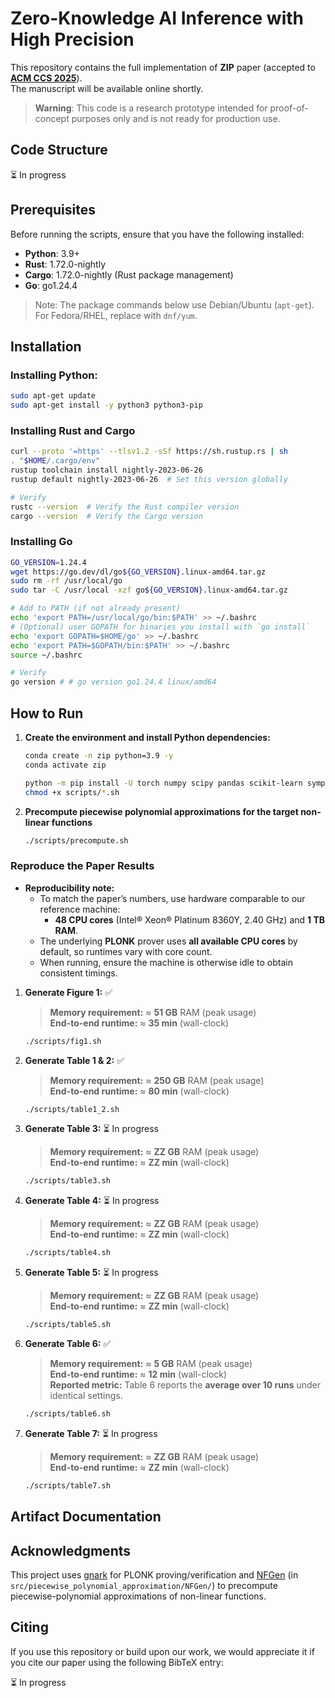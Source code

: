 # Zero-Knowledge AI Inference with High Precision

This repository contains the full implementation of **ZIP** paper (accepted to [**ACM CCS 2025**](https://www.sigsac.org/ccs/CCS2025/)).       
The manuscript will be available online shortly.

> **Warning**: This code is a research prototype intended for proof-of-concept purposes only and is not ready for production use.

## Code Structure

⏳ In progress

## Prerequisites
Before running the scripts, ensure that you have the following installed:

- **Python**: 3.9+
- **Rust**: 1.72.0-nightly
- **Cargo**: 1.72.0-nightly (Rust package management)
- **Go**: go1.24.4

> Note: The package commands below use Debian/Ubuntu (```apt-get```). For Fedora/RHEL, replace with ```dnf/yum```.

## Installation

### Installing Python:

   ```bash
   sudo apt-get update
   sudo apt-get install -y python3 python3-pip
   ```

### Installing Rust and Cargo

   ```bash
   curl --proto '=https' --tlsv1.2 -sSf https://sh.rustup.rs | sh
   . "$HOME/.cargo/env"
   rustup toolchain install nightly-2023-06-26
   rustup default nightly-2023-06-26  # Set this version globally

   # Verify
   rustc --version  # Verify the Rust compiler version
   cargo --version  # Verify the Cargo version
   ```

### Installing Go

   ```bash
   GO_VERSION=1.24.4
   wget https://go.dev/dl/go${GO_VERSION}.linux-amd64.tar.gz
   sudo rm -rf /usr/local/go
   sudo tar -C /usr/local -xzf go${GO_VERSION}.linux-amd64.tar.gz

   # Add to PATH (if not already present)
   echo 'export PATH=/usr/local/go/bin:$PATH' >> ~/.bashrc
   # (Optional) user GOPATH for binaries you install with `go install`
   echo 'export GOPATH=$HOME/go' >> ~/.bashrc
   echo 'export PATH=$GOPATH/bin:$PATH' >> ~/.bashrc
   source ~/.bashrc

   # Verify
   go version # # go version go1.24.4 linux/amd64
   ```

## How to Run

1. **Create the environment and install Python dependencies:**
   ```bash
   conda create -n zip python=3.9 -y
   conda activate zip
   ```
   ```bash
   python -m pip install -U torch numpy scipy pandas scikit-learn sympy torchvision
   chmod +x scripts/*.sh
   ```

2. **Precompute piecewise polynomial approximations for the target non-linear functions**
   ```bash
   ./scripts/precompute.sh
   ```
### Reproduce the Paper Results

- **Reproducibility note:**  
   - To match the paper’s numbers, use hardware comparable to our reference machine:
      - **48 CPU cores** (Intel® Xeon® Platinum 8360Y, 2.40 GHz) and **1 TB RAM**.  
   - The underlying **PLONK** prover uses **all available CPU cores** by default, so runtimes vary with core count.  
   - When running, ensure the machine is otherwise idle to obtain consistent timings.

1. **Generate Figure 1:** ✅
   > **Memory requirement:** ≈ **51 GB** RAM (peak usage)   
   > **End-to-end runtime:** ≈ **35 min** (wall-clock)   
   ```bash
   ./scripts/fig1.sh
   ```
2. **Generate Table 1 & 2:** ✅
   > **Memory requirement:** ≈ **250 GB** RAM (peak usage)   
   > **End-to-end runtime:** ≈ **80 min** (wall-clock)   

   ```bash
   ./scripts/table1_2.sh
   ```
3. **Generate Table 3:** ⏳ In progress
   > **Memory requirement:** ≈ **ZZ GB** RAM (peak usage)   
   > **End-to-end runtime:** ≈ **ZZ min** (wall-clock)   

   ```bash
   ./scripts/table3.sh
   ```
4. **Generate Table 4:** ⏳ In progress
   > **Memory requirement:** ≈ **ZZ GB** RAM (peak usage)   
   > **End-to-end runtime:** ≈ **ZZ min** (wall-clock)   

   ```bash
   ./scripts/table4.sh
   ```
5. **Generate Table 5:** ⏳ In progress
   > **Memory requirement:** ≈ **ZZ GB** RAM (peak usage)   
   > **End-to-end runtime:** ≈ **ZZ min** (wall-clock)   

   ```bash
   ./scripts/table5.sh
   ```
6. **Generate Table 6:** ✅
   > **Memory requirement:** ≈ **5 GB** RAM (peak usage)   
   > **End-to-end runtime:** ≈ **12 min** (wall-clock)   
   > **Reported metric:** Table 6 reports the **average over 10 runs** under identical settings.

   ```bash
   ./scripts/table6.sh
   ```
7. **Generate Table 7:** ⏳ In progress
   > **Memory requirement:** ≈ **ZZ GB** RAM (peak usage)   
   > **End-to-end runtime:** ≈ **ZZ min** (wall-clock)   

   ```bash
   ./scripts/table7.sh
   ```
   
## Artifact Documentation

## Acknowledgments
This project uses [gnark](https://github.com/Consensys/gnark) for PLONK proving/verification and [NFGen](https://github.com/Fannxy/NFGen) (in `src/piecewise_polynomial_approximation/NFGen/`) to precompute piecewise-polynomial approximations of non-linear functions.

## Citing

If you use this repository or build upon our work, we would appreciate it if you cite our paper using the following BibTeX entry:

⏳ In progress

